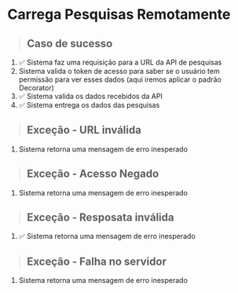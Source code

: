 # Carrega Pesquisas Remotamente

> ## Caso de sucesso
1. ✅ Sistema faz uma requisição para a URL da API de pesquisas
2. Sistema valida o token de acesso para saber se o usuário tem permissão para ver esses dados (aqui iremos aplicar o padrão Decorator)
3. ✅ Sistema valida os dados recebidos da API
4. ✅ Sistema entrega os dados das pesquisas

> ## Exceção - URL inválida
1. Sistema retorna uma mensagem de erro inesperado

> ## Exceção - Acesso Negado
1. Sistema retorna uma mensagem de erro inesperado

> ## Exceção - Resposata inválida
1. ✅ Sistema retorna uma mensagem de erro inesperado

> ## Exceção - Falha no servidor
1. Sistema retorna uma mensagem de erro inesperado
